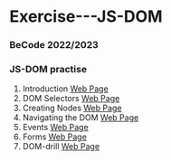 # Exercise---JS-DOM
### BeCode 2022/2023
### JS-DOM practise
1. Introduction [Web Page](http://htmlpreview.github.io/?https://github.com/ArseniiaD/Exercise---JS-DOM/blob/main/1.Introduction/index.html)
2. DOM Selectors [Web Page](http://htmlpreview.github.io/?https://github.com/ArseniiaD/Exercise---JS-DOM/blob/main/2.Selectors/index2.html)
3. Creating Nodes [Web Page](http://htmlpreview.github.io/?https://github.com/ArseniiaD/Exercise---JS-DOM/blob/main/3.Creating/index3.html)
4. Navigating the DOM [Web Page](http://htmlpreview.github.io/?https://github.com/ArseniiaD/Exercise---JS-DOM/blob/main/4.Navigate/index4.html)
5. Events [Web Page](http://htmlpreview.github.io/?https://github.com/ArseniiaD/Exercise---JS-DOM/blob/main/5.Events/index5.html)
6. Forms [Web Page](http://htmlpreview.github.io/?https://github.com/ArseniiaD/Exercise---JS-DOM/blob/main/6.Forms/index6.html)
7. DOM-drill [Web Page](http://htmlpreview.github.io/?https://github.com/ArseniiaD/Exercise---JS-DOM/blob/main/7.DOM-drill/index7.html)
